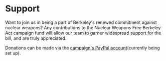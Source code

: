 # Support

Want to join us in being a part of Berkeley's renewed commitment against nuclear weapons? Any contributions to the Nuclear Weapons Free Berkeley Act campaign fund will allow our team to garner widespread support for the bill, and are truly appreciated.

Donations can be made via the [campaign's PayPal account]()(currently being set up). 
